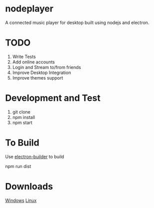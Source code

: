 # nodeplayer

A connected music player for desktop built using nodejs and electron.

# TODO

1. Write Tests
2. Add online accounts
3. Login and Stream to/from friends
4. Improve Desktop Integration
5. Improve themes support

# Development and Test

1. git clone
2. npm install
3. npm start

# To Build

Use <a href="https://github.com/electron-userland/electron-builder">electron-builder</a> to build

npm run dist

# Downloads

<a href="https://github.com/neerajdixit/nodeplayer/tree/master/dist/nodePlayer-0.1.0-x86_64.AppImage">Windows</a>
<a href="https://github.com/neerajdixit/nodeplayer/tree/master/dist/nodePlayer Setup 0.1.0.exe">Linux</a>
